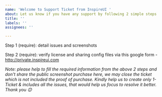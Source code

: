 ```yaml
---
name: 'Welcome to Support Ticket from InspireUI '
about: Let us know if you have any support by following 2 simple steps
title: ''
labels: ''
assignees: ''

---
```


Step 1 (require): detail issues and screenshots



Step 2 (require): verify license and sharing config files via this google form - http://private.inspireui.com



*Note: please help to fill the required information from the above 2 steps and don't share the public screenshot purchase here, we may close the ticket which is not included the proof of purchase. Kindly help us to create only 1-Ticket & includes all the issues, that would help us focus to resolve it better. Thank you 😊*
